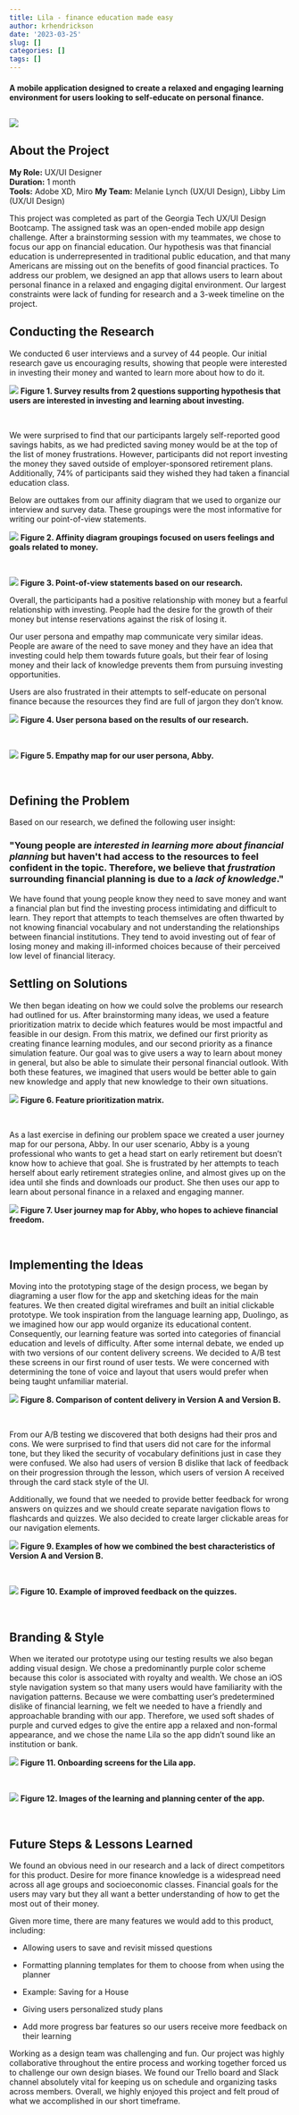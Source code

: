 ```yaml
---
title: Lila - finance education made easy
author: krhendrickson
date: '2023-03-25'
slug: []
categories: []
tags: []
---
```



#### A mobile application designed to create a relaxed and engaging learning environment for users looking to self-educate on personal finance. 

![](featured.jpg)
---

## About the Project 
 
**My Role:** UX/UI Designer                    
**Duration:** 1 month                   
**Tools:** Adobe XD, Miro
**My Team:** Melanie Lynch (UX/UI Design), Libby Lim (UX/UI Design)

This project was completed as part of the Georgia Tech UX/UI Design Bootcamp. The assigned task was an open-ended mobile app design challenge. After a brainstorming session with my teammates, we chose to focus our app on financial education. Our hypothesis was that financial education is underrepresented in traditional public education, and that many Americans are missing out on the benefits of good financial practices. To address our problem, we designed an app that allows users to learn about personal finance in a relaxed and engaging digital environment. Our largest constraints were lack of funding for research and a 3-week timeline on the project.


## Conducting the Research

We conducted 6 user interviews and a survey of 44 people. Our initial research gave us encouraging results, showing that people were interested in investing their money and wanted to learn more about how to do it.

![](viz1-survey.jpg) 
**Figure 1. Survey results from 2 questions supporting hypothesis that users are interested in investing and learning about investing.**

&nbsp;

We were surprised to find that our participants largely self-reported good savings habits, as we had predicted saving money would be at the top of the list of money frustrations. However, participants did not report investing the money they saved outside of employer-sponsored retirement plans. Additionally, 74% of participants said they wished they had taken a financial education class.

Below are outtakes from our affinity diagram that we used to organize our interview and survey data. These groupings were the most informative for writing our point-of-view statements.

![](viz2-userresearch.jpg) 
**Figure 2. Affinity diagram groupings focused on users feelings and goals related to money.**


&nbsp;
&nbsp;
&nbsp;
&nbsp;


![](viz3-quotes.jpg) 
**Figure 3. Point-of-view statements based on our research.**

Overall, the participants had a positive relationship with money but a fearful relationship with investing. People had the desire for the growth of their money but intense reservations against the risk of losing it.

Our user persona and empathy map communicate very similar ideas. People are aware of the need to save money and they have an idea that investing could help them towards future goals, but their fear of losing money and their lack of knowledge prevents them from pursuing investing opportunities.

Users are also frustrated in their attempts to self-educate on personal finance because the resources they find are full of jargon they don’t know.

![](viz4-userpersona.jpg)
**Figure 4. User persona based on the results of our research.** 

&nbsp;
&nbsp;
&nbsp;


![](viz5-empathymap.jpg)
**Figure 5. Empathy map for our user persona, Abby.**

&nbsp;


## Defining the Problem

Based on our research, we defined the following user insight:

### "Young people are _interested in learning more about financial planning_ but haven't had access to the resources to feel confident in the topic. Therefore, we believe that _frustration_ surrounding financial planning is due to a _lack of knowledge_."

We have found that young people know they need to save money and want a financial plan but find the investing process intimidating and difficult to learn. They report that attempts to teach themselves are often thwarted by not knowing financial vocabulary and not understanding the relationships between financial institutions. They tend to avoid investing out of fear of losing money and making ill-informed choices because of their perceived low level of financial literacy. 
&nbsp;
&nbsp;

## Settling on Solutions

We then began ideating on how we could solve the problems our research had outlined for us. After brainstorming many ideas, we used a feature prioritization matrix to decide which features would be most impactful and feasible in our design. From this matrix, we defined our first priority as creating finance learning modules, and our second priority as a finance simulation feature. Our goal was to give users a way to learn about money in general, but also be able to simulate their personal financial outlook. With both these features, we imagined that users would be better able to gain new knowledge and apply that new knowledge to their own situations.

![](viz6-featureprioritization.jpg)
**Figure 6. Feature prioritization matrix.** 

&nbsp;
&nbsp;
&nbsp;


As a last exercise in defining our problem space we created a user journey map for our persona, Abby. In our user scenario, Abby is a young professional who wants to get a head start on early retirement but doesn’t know how to achieve that goal. She is frustrated by her attempts to teach herself about early retirement strategies online, and almost gives up on the idea until she finds and downloads our product. She then uses our app to learn about personal finance in a relaxed and engaging manner.

![](viz7-userjourney.png)
**Figure 7. User journey map for Abby, who hopes to achieve financial freedom.** 

&nbsp;


## Implementing the Ideas

Moving into the prototyping stage of the design process, we began by diagraming a user flow for the app and sketching ideas for the main features. We then created digital wireframes and built an initial clickable prototype. We took inspiration from the language learning app, Duolingo, as we imagined how our app would organize its educational content. Consequently, our learning feature was sorted into categories of financial education and levels of difficulty. After some internal debate, we ended up with two versions of our content delivery screens. We decided to A/B test these screens in our first round of user tests. We were concerned with determining the tone of voice and layout that users would prefer when being taught unfamiliar material.


![](viz8-flashcards.jpg)
**Figure 8. Comparison of content delivery in Version A and Version B.** 

&nbsp;


From our A/B testing we discovered that both designs had their pros and cons. We were surprised to find that users did not care for the informal tone, but they liked the security of vocabulary definitions just in case they were confused. We also had users of version B dislike that lack of feedback on their progression through the lesson, which users of version A received through the card stack style of the UI.

Additionally, we found that we needed to provide better feedback for wrong answers on quizzes and we should create separate navigation flows to flashcards and quizzes. We also decided to create larger clickable areas for our navigation elements.

![](viz9-comparison.jpg)
**Figure 9. Examples of how we combined the best characteristics of Version A and Version B.** 

&nbsp;
&nbsp;
&nbsp;

![](viz10-demo.jpg)
**Figure 10. Example of improved feedback on the quizzes.** 

&nbsp;
&nbsp;
&nbsp;
&nbsp;

## Branding & Style

When we iterated our prototype using our testing results we also began adding visual design. We chose a predominantly purple color scheme because this color is associated with royalty and wealth. We chose an iOS style navigation system so that many users would have familiarity with the navigation patterns. Because we were combatting user’s predetermined dislike of financial learning, we felt we needed to have a friendly and approachable branding with our app. Therefore, we used soft shades of purple and curved edges to give the entire app a relaxed and non-formal appearance, and we chose the name Lila so the app didn’t sound like an institution or bank. 

![](featured.jpg)
**Figure 11. Onboarding screens for the Lila app.**

&nbsp;

![](viz11-demo.jpg)
**Figure 12. Images of the learning and planning center of the app.**

&nbsp;
&nbsp;
&nbsp;


## Future Steps & Lessons Learned

We found an obvious need in our research and a lack of direct competitors for this product. Desire for more finance knowledge is a widespread need across all age groups and socioeconomic classes. Financial goals for the users may vary but they all want a better understanding of how to get the most out of their money.

Given more time, there are many features we would add to this product, including:

* Allowing users to save and revisit missed questions

* Formatting planning templates for them to choose from when using the planner

* Example: Saving for a House

* Giving users personalized study plans

* Add more progress bar features so our users receive more feedback on their learning

Working as a design team was challenging and fun. Our project was highly collaborative throughout the entire process and working together forced us to challenge our own design biases. We found our Trello board and Slack channel absolutely vital for keeping us on schedule and organizing tasks across members. Overall, we highly enjoyed this project and felt proud of what we accomplished in our short timeframe. 




